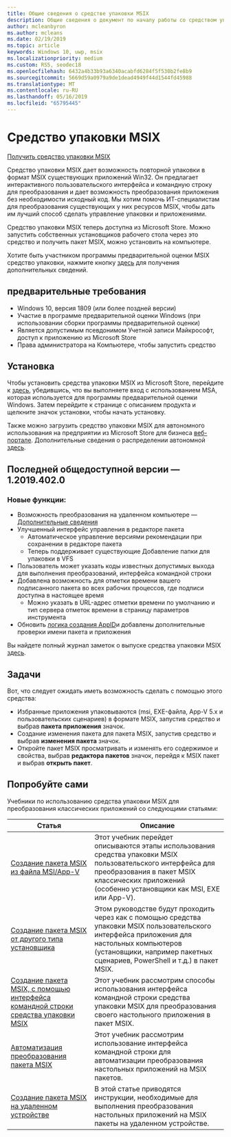 ```yaml
---
title: Общие сведения о средстве упаковки MSIX
description: Общие сведения о документ по началу работы со средством упаковки Msix
author: mcleanbyron
ms.author: mcleans
ms.date: 02/19/2019
ms.topic: article
keywords: Windows 10, uwp, msix
ms.localizationpriority: medium
ms.custom: RS5, seodec18
ms.openlocfilehash: 6432a4b33b93a6340acabfd6284f5f530b2fe8b9
ms.sourcegitcommit: 5669d59a0979a9de1dead4949f44d1544fd45988
ms.translationtype: MT
ms.contentlocale: ru-RU
ms.lasthandoff: 05/16/2019
ms.locfileid: "65795445"
---
```

# <a name="msix-packaging-tool"></a>Средство упаковки MSIX 

<div class="nextstepaction"><p><a class="x-hidden-focus" href="https://www.microsoft.com/en-us/p/msix-packaging-tool/9n5lw3jbcxkf" data-linktype="external">Получить средство упаковки MSIX</a></p></div>

Средство упаковки MSIX дает возможность повторной упаковки в формат MSIX существующих приложений Win32. Он предлагает интерактивного пользовательского интерфейса и командную строку для преобразования и дает возможность преобразования приложения без необходимости исходный код. Мы хотим помочь ИТ-специалистам для преобразования существующих у них ресурсов MSIX, чтобы дать им лучший способ сделать управление упаковки и приложениями.

Средство упаковки MSIX теперь доступна из Microsoft Store. Можно запустить собственных установщиков рабочего стола через это средство и получить пакет MSIX, можно установить на компьютере.

Хотите быть участником программы предварительной оценки MSIX средство упаковки, нажмите кнопку [здесь](packaging-tool/insider-program.md) для получения дополнительных сведений.

## <a name="prerequisites"></a>предварительные требования

- Windows 10, версия 1809 (или более поздней версии)
- Участие в программе предварительной оценки Windows (при использовании сборки программы предварительной оценки)
- Является допустимым псевдонимом Учетной записи Майкрософт, доступ к приложению из Microsoft Store 
- Права администратора на Компьютере, чтобы запустить средство
 
 ## <a name="install"></a>Установка
 
Чтобы установить средства упаковки MSIX из Microsoft Store, перейдите к [здесь](https://www.microsoft.com/en-us/p/msix-packaging-tool/9n5lw3jbcxkf), убедившись, что вы выполняете вход с использованием MSA, которая используется для программы предварительной оценки Windows. Затем перейдите к странице с описанием продукта и щелкните значок установки, чтобы начать установку.

Также можно загрузить средство упаковки MSIX для автономного использования на предприятии из Microsoft Store для бизнеса [веб-портале](https://businessstore.microsoft.com/). Дополнительные сведения о распределении автономной [здесь](https://docs.microsoft.com/en-us/microsoft-store/distribute-offline-apps#download-an-offline-licensed-app).

 
## <a name="latest-public-version---120194020"></a>Последней общедоступной версии — 1.2019.402.0

### <a name="new-features"></a>Новые функции:

- Возможность преобразования на удаленном компьютере — [Дополнительные сведения](packaging-tool/remote-conversion-setup.md)
- Улучшенный интерфейс управления в редакторе пакета
    - Автоматическое управление версиями рекомендации при сохранении в редакторе пакета
    - Теперь поддерживает существующие Добавление папки для упаковки в VFS
- Пользователь может указать коды известных допустимых выхода для выполнения преобразований, интерфейса командной строки
- Добавлена возможность для отметки времени вашего подписанного пакета во всех рабочих процессов, где подписи доступна в настоящее время 
    - Можно указать в URL-адрес отметки времени по умолчанию и тип сервера отметок времени в страницу параметров инструмента
- Обновить [логика создания AppID](packaging-tool/release-notes/history.md#appid-generation-logic)и добавлены дополнительные проверки имени пакета и приложения 

Вы найдете полный журнал заметок о выпуске средства упаковки MSIX [здесь](packaging-tool/release-notes/history.md).

 ## <a name="tasks"></a>Задачи
 
Вот, что следует ожидать иметь возможность сделать с помощью этого средства:
 
- Избранные приложения упаковываются (msi, EXE-файла, App-V 5.x и пользовательских сценариев) в формате MSIX, запустив средство и выбрав **пакета приложения** значок.
- Создание изменения пакета для пакета MSIX, запустив средство и выбрав **изменения пакета** значок. 
- Откройте пакет MSIX просматривать и изменять его содержимое и свойства, выбрав **редактора пакетов** значок, перейдя к MSIX пакет и выбрав **открыть пакет**.

## <a name="try-it-out"></a>Попробуйте сами 

Учебники по использованию средства упаковки MSIX для преобразования классических приложений со следующими статьями: 

| Статья | Описание |
|-------|-------------|
| [Создание пакета MSIX из файла MSI/App-V](packaging-tool/create-app-package-MSI-VM.md) | Этот учебник перейдет описываются этапы использования средства упаковки MSIX пользовательского интерфейса для преобразования в пакет MSIX классических приложений (особенно установщики как MSI, EXE или App-V). |
| [Создание пакета MSIX от другого типа установщика](packaging-tool/create-other-installer.md) | Этом руководстве будут проходить через как с помощью средства упаковки MSIX пользовательского интерфейса приложения для настольных компьютеров (установщики, например пакетных сценариев, PowerShell и т.д.) в пакет MSIX. |
| [Создание пакета MSIX, с помощью интерфейса командной строки средства упаковки MSIX](packaging-tool/package-conversion-cli.md) | Этот учебник рассмотрим способы использования интерфейса командной строки средства упаковки MSIX для преобразования своего настольного приложения в пакет MSIX. |
| [Автоматизация преобразования пакета MSIX](packaging-tool/automate-conversion.md) | Этот учебник рассмотрим использование интерфейса командной строки для автоматизации преобразования настольных приложений на MSIX пакетов. |
| [Создание пакета MSIX на удаленном устройстве](packaging-tool/remote-conversion-setup.md) | В этой статье приводятся инструкции, необходимые для выполнения преобразования настольных приложений на MSIX пакеты на удаленном устройстве. |